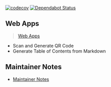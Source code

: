[![codecov](https://codecov.io/gh/peaceiris/webapps/branch/master/graph/badge.svg)](https://codecov.io/gh/peaceiris/webapps)
[![Dependabot Status](https://api.dependabot.com/badges/status?host=github&repo=peaceiris/actions-webapps)](https://dependabot.com)


## Web Apps

> [Web Apps](https://web.peaceiris.app)

- Scan and Generate QR Code
- Generate Table of Contents from Markdown



## Maintainer Notes

- [Maintainer Notes](./maintainer_notes.md)
